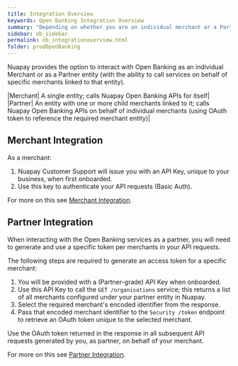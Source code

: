 ```yaml
---
title: Integration Overview
keywords: Open Banking Integration Overview
summary: "Depending on whether you are an individual merchant or a Partner, managing multiple merchants, your integration with Nuapay will be different. This section outlines what is required in both models."
sidebar: ob_sidebar
permalink: ob_integrationoverview.html
folder: prodOpenBanking
---
```


Nuapay provides the option to  interact with Open Banking as an individual Merchant or as a Partner entity (with the ability to call services on behalf of specific merchants linked to that entity).

|Merchant| A single entity; calls Nuapay Open Banking APIs for itself|
|Partner| An entity with one or more child merchants linked to it; calls Nuapay Open Banking APIs on behalf of individual merchants (using OAuth token to reference the required merchant entity)|


## Merchant Integration

As a merchant:

1. Nuapay Customer Support will issue you with an API Key, unique to your business,  when first onboarded.
1. Use this key to authenticate your API requests (Basic Auth).

For more on this see [Merchant Integration](ob_merchantintegration.html).

## Partner Integration

When interacting with the Open Banking services as a partner, you will need to generate and use a specific token per merchants in your API requests.  

The following steps are required to generate an access token for a specific merchant:

1. You will be provided with a (Partner-grade) API Key when onboarded. 
1. Use this API Key to call the `GET /organisations` service; this returns a list of all merchants configured under your partner entity in Nuapay.
1. Select the required merchant's encoded identifier from the response.
1. Pass that encoded merchant identifier to the `Security /token` endpoint to retrieve an OAuth token unique to the selected merchant.

Use the OAuth token returned in the response in all subsequent API requests generated by you, as partner, on behalf of your merchant.

For more on this see [Partner Integration](ob_partnerintegration.html).









